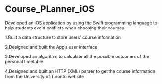 # Course_PLanner_iOS
Developed an iOS application by using the Swift programming language to help students avoid conflicts 
when choosing their courses.

1.Built a data structure to store users’ course information

2.Designed and built the App’s user interface

3.Developed an algorithm to calculate all the possible outcomes of the personal timetable

4.Designed and built an HTTP (XML) parser to get the course information from the University of Toronto website
